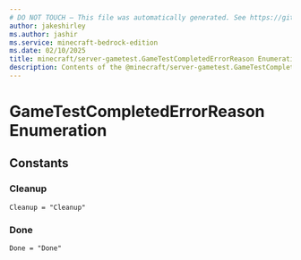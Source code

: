 ```yaml
---
# DO NOT TOUCH — This file was automatically generated. See https://github.com/mojang/minecraftapidocsgenerator to modify descriptions, examples, etc.
author: jakeshirley
ms.author: jashir
ms.service: minecraft-bedrock-edition
ms.date: 02/10/2025
title: minecraft/server-gametest.GameTestCompletedErrorReason Enumeration
description: Contents of the @minecraft/server-gametest.GameTestCompletedErrorReason enumeration.
---
```

# GameTestCompletedErrorReason Enumeration

## Constants
### **Cleanup**
`Cleanup = "Cleanup"`
### **Done**
`Done = "Done"`
